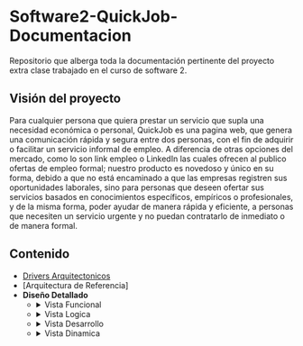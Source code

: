 # Software2-QuickJob-Documentacion

Repositorio que alberga toda la documentación pertinente del proyecto extra clase trabajado en el curso de software 2.

## Visión del proyecto

Para cualquier persona que quiera prestar un servicio que supla una necesidad económica o personal, QuickJob es una pagina web, que genera una comunicación rápida y segura entre dos personas, con el fin de adquirir o facilitar un servicio informal de empleo. A diferencia de otras opciones del mercado, como lo son link empleo o LinkedIn las cuales ofrecen al publico ofertas de empleo formal; nuestro producto es novedoso y único en su forma, debido a que no está encaminado a que las empresas registren sus oportunidades laborales, sino para personas que deseen ofertar sus servicios basados en conocimientos específicos, empíricos o profesionales, y de la misma forma, poder ayudar de manera rápida y eficiente, a personas que necesiten un servicio urgente y no puedan contratarlo de inmediato o de manera formal.

## Contenido

- [Drivers Arquitectonicos](https://github.com/F3liP3L/Software2-QuickJob-Documentacion/blob/main/resources/drivers-arquitectonicos/drivers-arquitectonicos.md)
- [Arquitectura de Referencia]
- **Diseño Detallado**
    - <details>
        <summary>Vista Funcional</summary>
          <ol>
          <li><a href="https://github.com/F3liP3L/Software2-QuickJob-Documentacion/blob/main/resources/vista-funcional/modelo-dominio.md" target="_blank">Modelo de Dominio</a></li>
          <li><a href="https://github.com/F3liP3L/Software2-QuickJob-Documentacion/blob/main/resources/vista-funcional/event-storming.md" target="_blank">Event Storming</a></li>
          </ol>
      </details>
    - <details>
        <summary>Vista Logica</summary>
        <ol>
        <li><a href="https://github.com/F3liP3L/Software2-QuickJob-Documentacion/blob/main/resources/vista-logica/diagrama-clases.md" target="_blank">Diagrama de Clases</a></li>
        <li><a href="https://github.com/F3liP3L/Software2-QuickJob-Documentacion/blob/main/resources/vista-logica/diagrama-bases-datos.md" target="_blank" >Diagramas de Bases de Datos</a></li>
        </ol>
      </details>
    - <details>
        <summary>Vista Desarrollo</summary>
          <ol>
          <li><a href="https://github.com/F3liP3L/Software2-QuickJob-Documentacion/blob/main/resources/vista-desarrollo/diagrama-componentes.md" target="_blank">Diagrama de Componentes</a></li>
          <li><a href="">Diagrama de Paquetes</a></li>
          </ol>
      </details>
    - <details>
        <summary>Vista Dinamica</summary>
          <ol>
          <li><a href="" target="_blank">Diagrama de Casos de Uso</a></li>
          </ol>
      </details>
